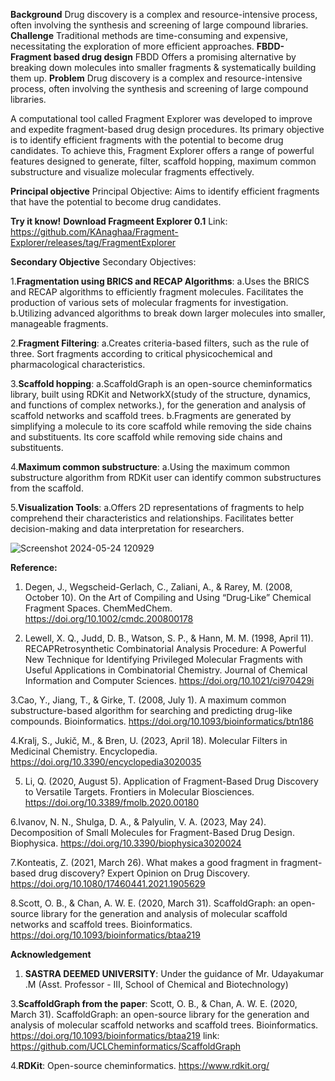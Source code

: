 **Background**
Drug discovery is a complex and resource-intensive process, often involving the synthesis and screening of large compound libraries.      
**Challenge**
Traditional methods are time-consuming and expensive, necessitating the exploration of more efficient approaches.
**FBDD- Fragment based drug design**
FBDD Offers a promising alternative by breaking down molecules into smaller fragments & systematically building them up. 
**Problem**
Drug discovery is a complex and resource-intensive process, often involving the synthesis and screening of large compound libraries.      

A computational tool called Fragment Explorer was developed to improve and expedite fragment-based drug design procedures. Its primary objective is to identify efficient fragments with the potential to become drug candidates. To achieve this, Fragment Explorer offers a range of powerful features designed to generate, filter, scaffold hopping, maximum common substructure and visualize molecular fragments effectively.

**Principal objective**
Principal Objective: Aims to identify efficient fragments that have the potential to become drug candidates.

**Try it know!**
**Download Fragmeent Explorer 0.1** 
Link: https://github.com/KAnaghaa/Fragment-Explorer/releases/tag/FragmentExplorer

**Secondary Objective**
Secondary Objectives:

1.**Fragmentation using BRICS and RECAP Algorithms**:
  a.Uses the BRICS and RECAP algorithms to efficiently fragment molecules. Facilitates the production of various sets of molecular fragments for investigation.
  b.Utilizing advanced algorithms to break down larger molecules into smaller, manageable fragments.
  
2.**Fragment Filtering**:
  a.Creates criteria-based filters, such as the rule of three. Sort fragments according to critical physicochemical and pharmacological characteristics.
  
3.**Scaffold hopping**:
  a.ScaffoldGraph is an open-source cheminformatics library, built using RDKit and NetworkX(study of the structure, dynamics, and functions of complex networks.), for the generation and analysis of scaffold networks and scaffold trees.
  b.Fragments are generated by simplifying a molecule to its core scaffold while removing the side chains and substituents. Its core scaffold while removing side chains and substituents.
  
4.**Maximum common substructure**:
  a.Using the maximum common substructure algorithm from RDKit user can identify common substructures from the scaffold.
  
5.**Visualization Tools**:
  a.Offers 2D representations of fragments to help comprehend their characteristics and relationships. Facilitates better decision-making and data interpretation for researchers.

  ![Screenshot 2024-05-24 120929](https://github.com/KAnaghaa/Fragment-Explorer/assets/137085789/02f4b25d-a247-44c2-872c-e37270fef40f)




**Reference:**
1. Degen, J., Wegscheid-Gerlach, C., Zaliani, A., & Rarey, M. (2008, October 10). On the Art of Compiling and Using “Drug‐Like” Chemical Fragment Spaces. ChemMedChem. https://doi.org/10.1002/cmdc.200800178

2. Lewell, X. Q., Judd, D. B., Watson, S. P., & Hann, M. M. (1998, April 11). RECAPRetrosynthetic Combinatorial Analysis Procedure: A Powerful New Technique for Identifying Privileged Molecular Fragments with Useful Applications in Combinatorial Chemistry. Journal of Chemical Information and Computer Sciences. https://doi.org/10.1021/ci970429i

3.Cao, Y., Jiang, T., & Girke, T. (2008, July 1). A maximum common substructure-based algorithm for searching and predicting drug-like compounds. Bioinformatics. https://doi.org/10.1093/bioinformatics/btn186

4.Kralj, S., Jukič, M., & Bren, U. (2023, April 18). Molecular Filters in Medicinal Chemistry. Encyclopedia. https://doi.org/10.3390/encyclopedia3020035

5. Li, Q. (2020, August 5). Application of Fragment-Based Drug Discovery to Versatile Targets. Frontiers in Molecular Biosciences. https://doi.org/10.3389/fmolb.2020.00180

6.Ivanov, N. N., Shulga, D. A., & Palyulin, V. A. (2023, May 24). Decomposition of Small Molecules for Fragment-Based Drug Design. Biophysica. https://doi.org/10.3390/biophysica3020024

7.Konteatis, Z. (2021, March 26). What makes a good fragment in fragment-based drug discovery? Expert Opinion on Drug Discovery. https://doi.org/10.1080/17460441.2021.1905629

8.Scott, O. B., & Chan, A. W. E. (2020, March 31). ScaffoldGraph: an open-source library for the generation and analysis of molecular scaffold networks and scaffold trees. Bioinformatics. https://doi.org/10.1093/bioinformatics/btaa219

**Acknowledgement**

1. **SASTRA DEEMED UNIVERSITY**: Under the guidance of Mr. Udayakumar .M (Asst. Professor - III, School of Chemical and Biotechnology)
  
3.**ScaffoldGraph from the paper**:  Scott, O. B., & Chan, A. W. E. (2020, March 31). ScaffoldGraph: an open-source library for the generation and analysis of molecular scaffold networks and scaffold trees. Bioinformatics. https://doi.org/10.1093/bioinformatics/btaa219
   link: https://github.com/UCLCheminformatics/ScaffoldGraph

4.**RDKit**: Open-source cheminformatics. https://www.rdkit.org/




